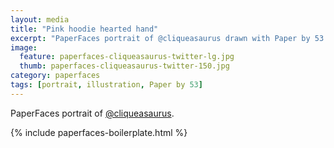 ```yaml
---
layout: media
title: "Pink hoodie hearted hand"
excerpt: "PaperFaces portrait of @cliqueasaurus drawn with Paper by 53 on an iPad."
image: 
  feature: paperfaces-cliqueasaurus-twitter-lg.jpg
  thumb: paperfaces-cliqueasaurus-twitter-150.jpg
category: paperfaces
tags: [portrait, illustration, Paper by 53]
---
```


PaperFaces portrait of [@cliqueasaurus](http://twitter.com/cliqueasaurus).

{% include paperfaces-boilerplate.html %}